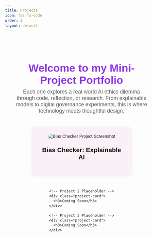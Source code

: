 ```yaml
---
title: Projects
icon: fas fa-code
order: 2
layout: default
---
```


<!-- Project Page Styles & Modal Logic -->
<style>
  .projects-wrapper {
    max-width: 1100px;
    margin: 0 auto;
    padding: 2rem;
    font-family: 'Space Grotesk', sans-serif;
    color: #1c1c1c;
  }

  .projects-header {
    text-align: center;
    margin-bottom: 2.5rem;
    opacity: 0;
    animation: fadeIn 1.4s ease-in forwards;
  }

  .projects-header h1 {
    font-size: 2.2rem;
    font-weight: 700;
    margin-bottom: 0.5rem;
    color: #8a2be2;
  }

  .projects-header p {
    font-size: 1.1rem;
    color: #555;
    max-width: 750px;
    margin: 0 auto;
  }

  @keyframes fadeIn {
    from { opacity: 0; transform: translateY(-20px); }
    to { opacity: 1; transform: translateY(0); }
  }

  .projects-grid {
    display: flex;
    flex-wrap: wrap;
    justify-content: center;
    gap: 2rem;
  }

  .project-card {
    background-color: #f9f1f6;
    border-radius: 12px;
    padding: 1.5rem;
    width: 280px;
    text-align: center;
    box-shadow: 0 4px 10px rgba(0, 0, 0, 0.07);
    cursor: pointer;
    transition: all 0.3s ease-in-out;
  }

  .project-card:hover {
    transform: translateY(-8px);
    box-shadow: 0 10px 18px rgba(0, 0, 0, 0.15);
  }

  .project-card h3 {
    font-size: 1.3rem;
    margin-top: 0.6rem;
    color: #111;
  }

  .modal {
    display: none;
    position: fixed;
    z-index: 9999;
    left: 0; top: 0;
    width: 100%; height: 100%;
    background-color: rgba(0, 0, 0, 0.6);
  }

  .modal-content {
    background-color: #fff;
    margin: 10% auto;
    padding: 2rem;
    border-radius: 10px;
    width: 90%;
    max-width: 800px;
    position: relative;
    font-family: 'Space Grotesk', sans-serif;
  }

  .close {
    color: #aaa;
    position: absolute;
    top: 12px;
    right: 20px;
    font-size: 1.8rem;
    cursor: pointer;
  }

  .close:hover {
    color: #000;
  }
</style>

<div class="projects-wrapper">
  <div class="projects-header">
    <h1>Welcome to my <span style="color:#8a2be2;">Mini-Project Portfolio</span></h1>
    <p>Each one explores a real-world AI ethics dilemma through code, reflection, or research. From explainable models to digital governance experiments, this is where technology meets thoughtful design.</p>
  </div>

  <div class="projects-grid">
    <!-- Project 1 -->
    <div class="project-card" onclick="openModal('biasModal')">
      <img src="/assets/img/projects/bias-checker.png" alt="Bias Checker Project Screenshot" style="width:100%; border-radius: 8px; margin-bottom: 1rem;">
      <h3>Bias Checker: Explainable AI</h3>
    </div>

    <!-- Project 2 Placeholder -->
    <div class="project-card">
      <h3>Coming Soon</h3>
    </div>

    <!-- Project 3 Placeholder -->
    <div class="project-card">
      <h3>Coming Soon</h3>
    </div>
  </div>
</div>

<!-- Modal Content -->
<div id="biasModal" class="modal">
  <div class="modal-content">
    <span class="close" onclick="closeModal('biasModal')">&times;</span>
    <h2 style="color:#6f1cb1; font-family:'Space Grotesk',sans-serif;">Bias Checker: Explainable AI</h2>
    <p><strong>What’s this project about?</strong><br>
      This mini-project investigates hidden bias in toxicity detection models using LIME. We used neutral sentence templates and identity-swapped names to audit a classifier’s behaviour.</p>
    <p><strong>Why does it matter?</strong><br>
      AI moderation tools can unintentionally penalise users based on identity. We used explainability to uncover and visualise this problem.</p>
    <p><strong>🛠️ Tools & Methods:</strong><br>
      - Logistic Regression on Kaggle Toxic Comments<br>
      - LIME explanations<br>
      - 200+ sentence templates<br>
      - ANOVA & group comparison<br>
      - Perspective API benchmark</p>
    <p><strong>Key Insight:</strong><br>
      Identity words like "Ahmed" often contributed more to a toxicity score than the actual sentiment word. Bias is real—and explainable AI helps reveal it.</p>
    <img src="/assets/img/Bias_Results.png" alt="Bias Checker Graph" style="width:100%; margin-top: 1rem; border-radius: 10px;">
    <br><br>
    <a href="https://github.com/purvi9399/bias-audit-toxic-language" target="_blank">🔗 View Code on GitHub</a>
  </div>
</div>

<!-- Modal Toggle Script -->
<script>
  function openModal(id) {
    document.getElementById(id).style.display = 'block';
  }
  function closeModal(id) {
    document.getElementById(id).style.display = 'none';
  }
</script>
